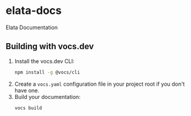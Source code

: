 # elata-docs
Elata Documentation
## Building with vocs.dev

1. Install the vocs.dev CLI:
	```sh
	npm install -g @vocs/cli
	```
2. Create a `vocs.yaml` configuration file in your project root if you don't have one.
3. Build your documentation:
	```sh
	vocs build
	```
